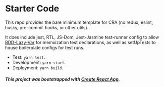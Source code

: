 # Starter Code

This repo provides the bare minimum template for CRA (no redux, eslint, husky, pre-commit hooks, or other utils).

It does include jest, RTL, JS-Dom, Jest-Jasmine test-runner config to allow [BDD-Lazy-Var](https://github.com/stalniy/bdd-lazy-var) for memoization test declarations, as well as setUpTests to house boilerplate configs for test runs. 

- Test: `yarn test`.
- Development: `yarn start`.
- Deployment: `yarn build`.

##### This project was bootstrapped with [Create React App](https://github.com/facebook/create-react-app).
